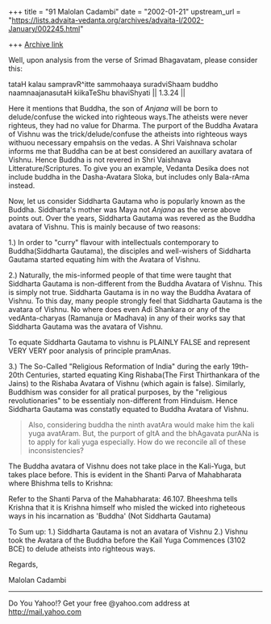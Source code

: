 +++
title = "91 Malolan Cadambi"
date = "2002-01-21"
upstream_url = "https://lists.advaita-vedanta.org/archives/advaita-l/2002-January/002245.html"

+++
[Archive link](https://lists.advaita-vedanta.org/archives/advaita-l/2002-January/002245.html)

Well, upon analysis from the verse of Srimad Bhagavatam, please consider
this:

tataH kalau sampravR^itte sammohaaya suradviShaam
buddho naamnaajanasutaH kiikaTeShu bhaviShyati || 1.3.24 ||

Here it mentions that Buddha, the son of *Anjana* will be born to
delude/confuse the wicked into righteous ways.The atheists were never
righteus, they had no value for Dharma. The purport of the Buddha Avatara of
Vishnu was the trick/delude/confuse the atheists into righteous ways withuou
necessary empahsis on the vedas. A Shri Vaishnava scholar informs me that
Buddha can be at best considered an auxillary avatara of Vishnu. Hence
Buddha is not revered in Shri Vaishnava Litterature/Scriptures. To give you
an example, Vedanta Desika does not include buddha in the Dasha-Avatara
Sloka, but includes only Bala-rAma instead.

Now, let us consider Siddharta Gautama who is popularly known as the Buddha.
Siddharta's mother was Maya not *Anjana* as the verse above points out. Over
the years, Siddharta Gautama was revered as the Buddha avatara of Vishnu.
This is mainly because of two reasons:

1.) In order to "curry" flavour with intellectuals contemporary to
Buddha(Siddharta Gautama), the disciples and well-wishers of Siddharta
Gautama started equating him with the Avatara of Vishnu.

2.) Naturally, the mis-informed people of that time were taught that
Siddharta Gautama is non-different from the Buddha Avatara of Vishnu. This
is simply not true. Siddharta Gautama is in no way the Buddha Avatara of
Vishnu. To this day, many people strongly feel that Siddharta Gautama is the
avatara of Vishnu. No where does even Adi Shankara or any of the
vedAnta-charyas (Ramanuja or Madhava) in any of their works say that
Siddharta Gautama was the avatara of Vishnu.

To equate Siddharta Gautama to vishnu is PLAINLY FALSE and represent VERY
VERY poor analysis of principle pramAnas.

3.) The So-Called "Religious Reformation of India" during the early
19th-20th Centuries, started equating King Rishaba(The First Thirthankara of
the Jains) to the Rishaba Avatara of Vishnu (which again is false).
Similarly, Buddhism was consider for all pratical purposes, by the
"religious revolutionaries" to be essentialy non-different from Hinduism.
Hence Siddharta Gautama was constatly equated to Buddha Avatara of Vishnu.

>   Also, considering buddha the ninth avatAra would make him
> the kali yuga avatAram. But, the purport of gItA and the
> bhAgavata purANa is to apply for kali yuga especially.
> How do we reconcile all of these inconsistencies?

The Buddha avatara of Vishnu does not take place in the Kali-Yuga, but takes
place before. This is evident in the Shanti Parva of Mahabharata where
Bhishma tells to Krishna:

Refer to the Shanti Parva of the Mahabharata: 46.107. Bheeshma tells Krishna
that it is Krishna himself who misled the wicked into righeteous ways in his
incarnation as 'Buddha' (Not Siddharta Gautama)

To Sum up:
1.) Siddharta Gautama is not an avatara of Vishnu
2.) Vishnu took the Avatara of the Buddha before the Kail Yuga Commences
(3102 BCE) to delude atheists into righteous ways.

Regards,

Malolan Cadambi


_________________________________________________________
Do You Yahoo!?
Get your free @yahoo.com address at http://mail.yahoo.com


